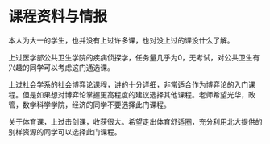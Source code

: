 # 课程资料与情报

本人为大一的学生，也并没有上过许多课，也对没上过的课没什么了解。

上过医学部公共卫生学院的疾病侦探学，任务量几乎为0，无考试，对公共卫生有兴趣的同学可以考虑这门通选课。

上过社会学系的社会博弈论课程，讲的十分详细，非常适合作为博弈论的入门课程。但是如果想对博弈论掌握更高程度的建议选择其他课程。老师希望光华，政管，数学科学学院，经济的同学不要选择此门课程。

关于体育课，上过击剑课，收获很大。希望走出体育舒适圈，充分利用北大提供的别样资源的同学可以选择此门课程。

